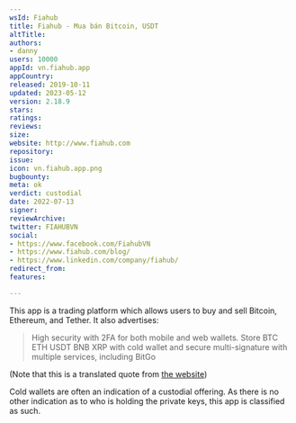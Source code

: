 ```yaml
---
wsId: Fiahub
title: Fiahub - Mua bán Bitcoin, USDT
altTitle: 
authors:
- danny
users: 10000
appId: vn.fiahub.app
appCountry: 
released: 2019-10-11
updated: 2023-05-12
version: 2.18.9
stars: 
ratings: 
reviews: 
size: 
website: http://www.fiahub.com
repository: 
issue: 
icon: vn.fiahub.app.png
bugbounty: 
meta: ok
verdict: custodial
date: 2022-07-13
signer: 
reviewArchive: 
twitter: FIAHUBVN
social:
- https://www.facebook.com/FiahubVN
- https://www.fiahub.com/blog/
- https://www.linkedin.com/company/fiahub/
redirect_from: 
features: 

---
```


This app is a trading platform which allows users to buy and sell Bitcoin, Ethereum, and Tether. It also advertises:

> High security with 2FA for both mobile and web wallets. Store BTC ETH USDT BNB XRP with cold wallet and secure multi-signature with multiple services, including BitGo

(Note that this is a translated quote from [the website](https://www.fiahub.com/))

Cold wallets are often an indication of a custodial offering. As there is no other indication as to who is holding the private keys, this app is classified as such.